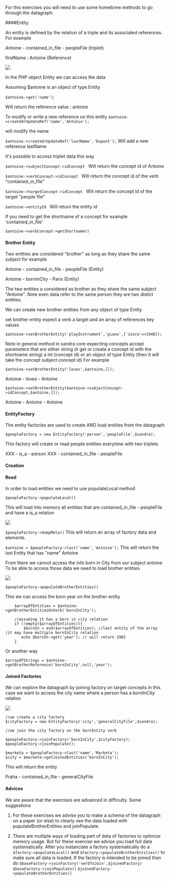 
For this exercises you will need to use some homebrew methods to go through 
the datagraph.

####Entity

An entity is defined by the relation of a triple and its associated references.
For example

Antoine - contained_in_file - peopleFile (triplet)

firstName : Antoine (Reference)

![](LocalizationGame/navigation_entity1.png)

In the PHP object Entity we can access the data

Assuming $antoine is an object of type Entity

`$antoine->get('name')`;

Will return the reference value : antoine

To modify or write a new reference on this entity
`$antoine->createOrUpdateRef('name','Antonio');` 

will modify the name

`$antoine->createOrUpdateRef('lastName','Dupont');`
Will add a new reference lastName

It's possible to access triplet data this way

`$antoine->subjectConcept->idConcept ` Will return the concept id of Antoine

`$antoine->verbConcept->idConcept ` Will return the concept id of the verb "contained_in_file"

`$antoine->targetConcept->idConcept ` Will return the concept id of the target "people file"

`$antoine->entityId ` Will return the entity id

If you need to get the shortname of a concept for example 'contained_in_file'

`$antoine->verbConcept->getShortname()`



#### Brother Entity

Two entities are considered "brother" as long as they share the same subject for example

Antoine - contained_in_file - peopleFile (Entity)

Antoine - bornInCity - Paris (Entity)

The two entities a considered as brother as they share the same subject "Antoine".
Note even data refer to the same person they are two distict entities.

We can create new brother entities from any object of type Entity

set brother entity expect a verb a target and an array of references key values

`$antoine->setBrotherEntity('playInstrument','piano',['since'=>1940]);`

Note in general method in sandra core expecting concepts accept parameters that are either
string (it get or create a concept id with the shortname string) a int (concept id) or an object of type Entity (then 
it will take the concept subject concept id) For example

`$antoine->setBrotherEntity('loves',$antoine,[]);`

Antoine - loves - Antoine

`$antoine->setBrotherEntity($antoine->subjectConcept->idConcept,$antoine,[]);`

Antoine - Antoine - Antoine



#### EntityFactory

The entity factories are used to create AND load entities from the datagraph

`$peopleFactory = new EntityFactory('person','peopleFile',$sandra);`

This factory will create or read people entities everytime with two triplets

XXX - is_a - person
XXX - contained_in_file - peopleFile

#### Creation


#### Read
In order to load entities we need to use populateLocal method

`$peopleFactory->populateLocal()`

This will load into memory all entities that are contained_in_file - peopleFile and have a is_a relation

![](LocalizationGame/load1.png)

`$peopleFactory->dumpMeta()`
This will return an array of factory data and elements.

`$antoine = $peopleFactory->last('name','Antoine');`
This will return the last Entity that has "name" Antoine

From there we cannot access the info born in City from our subject antoine
To be able to access those data we need to load brother entities

![](LocalizationGame/load2.png)

`$peopleFactory->populateBrotherEntities()`

This we can access the born year on the brother entity

        $arrayOfEntities = $antoine->getBrotherEntitiesOnVerb('bornInCity');

        //assuming it has a born in city relation
        if (!empty($arrayOfEntities)){
            $bornIn = end($arrayOfEntities); //last entity of the array (it may have multiple bornInCity relation
           echo $bornIn->get('year'); // will return 1902
        }

Or another way 

    $arrayOfStrings = $antoine->getBrotherReference('bornInCity',null,'year');

#### Joined Factories

We can explore the datagraph by joining factory on target concepts in this case we want to access the city
name where a person has a bornInCity relation

![](LocalizationGame/load3.png)

    //we create a city factory
    $cityFactory = new EntityFactory('city','generalCityFile',$sandra);

    //we join the city factory on the bornInCity verb

    $peopleFactory->joinFactory('bornInCity',$cityFactory);
    $peopleFactory->joinPopulate();

    $marketa = $peopleFactory->last('name','Marketa');
    $city = $marketa->getJoinedEntities('bornInCity');

This will return the entity

Praha - contained_in_file - generalCityFile





#### Advices

We are aware that the exercises are advanced in difficulty. Some suggestions

1. For these exercises we advise you to make a schema of the datagraph on a paper (or else) to clearly see 
the data loaded with populateBrotherEntities and joinPopulate.
   
2. There are multiple ways of loading part of data of factories to optimize memory usage. But for these exercise
we advise you load full data systematically. After you instanciate a factory systematically do a
   `$factory->populateLocal()` and `$factory->populateBrotherEntities()` to make sure all data is loaded. If the factory 
   is intended to be joined then do  `$baseFactory->joinFactory('verbToJoin',$joinedFactory)` `$baseFactory->joinPopulate()`
   `$joinedFactory->populateBrotherEntities()`
   


   

